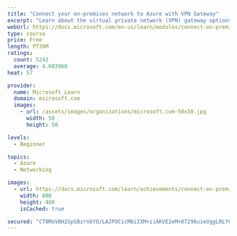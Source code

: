 ```yaml
---
title: "Connect your on-premises network to Azure with VPN Gateway"
excerpt: "Learn about the virtual private network (VPN) gateway options in Azure and typical scenarios for using a VPN. Create and test VPNs to securely connect sites to Azure."
webUrl: https://docs.microsoft.com/en-us/learn/modules/connect-on-premises-network-with-vpn-gateway/
type: course
price: Free
length: PT39M
ratings:
  count: 5242
  average: 4.603968
heat: 57

provider:
  name: Microsoft Learn
  domain: microsoft.com
  images:
    - url: /assets/images/organizations/microsoft.com-50x50.jpg
      width: 50
      height: 50

levels:
  - Beginner

topics:
  - Azure
  - Networking

images:
  - url: https://docs.microsoft.com/learn/achievements/connect-on-premises-network-with-vpn-gateway-social.png
    width: 800
    height: 400
    isCached: true

secured: "CT8MoV0H2SpSBzrnbYO/LAJPOCicM6iIXM+iiAKVE2eM+07296uieVggLRLYGcPbLgEqp+Iqt9GA9/RjtjPhjMVe+RhH96gJmKCOtsK4h69D51D93SKqLCxNQHsUYlePOoRk5W/eMGKDppPhJgRmWyQLpxTi8lQVtgWEhQGMe0ygFEqLlKzNzAQNrH+6aSMCYY/BYpZdnGqRr2Ba2I7ZZEnxuBw5XeJE4vVfvvJc6aqeRrh6KuyL1NSdfEFQVGmoLhvLesFL92WCeIp013mBi/ZLgsrT7YlLN2CT2weiznX/hNs3jISWXKMF3o8delk0p7n8wqDexa/8fDbfNCYYCiSVJlC4zLIbO1aGgNFgqIxwsOvxQ2lG24RVS5XtMslBXIN+2BKb6CTyeOOAEbndxHaAcOVdDgv5c78xoSKwd4g=;W/z/C2tcaFbf5Dv0UjHvDw=="
---
```


